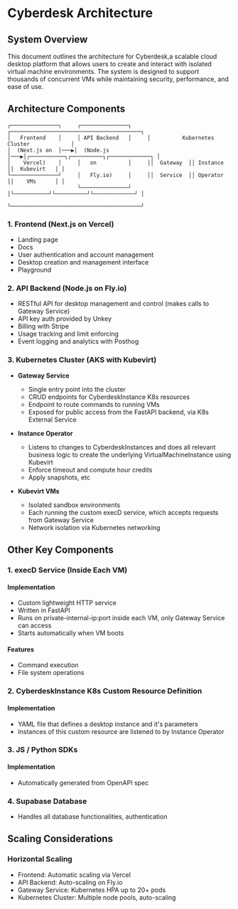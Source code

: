 # Cyberdesk Architecture

## System Overview

This document outlines the architecture for Cyberdesk,a scalable cloud desktop platform that allows users to create and interact with isolated virtual machine environments. The system is designed to support thousands of concurrent VMs while maintaining security, performance, and ease of use.

## Architecture Components

```
┌───────────────┐     ┌───────────────┐     ┌─────────────────────────────────────────┐
│   Frontend    │     │ API Backend   │     │          Kubernetes Cluster             │
│  (Next.js on  │───▶│  (Node.js      │───▶│┌───────────┐┌──────────┐┌─────────────┐ │
│    Vercel)    │     │   on          │     ││  Gateway  ││ Instance ││  Kubevirt   │ │
└───────────────┘     │   Fly.io)     │     ││  Service  ││ Operator ││    VMs      │ │
                      └───────────────┘     │└───────────┘└──────────┘└─────────────┘ │
                                            └─────────────────────────────────────────┘
```

### 1. Frontend (Next.js on Vercel)
- Landing page
- Docs
- User authentication and account management
- Desktop creation and management interface
- Playground

### 2. API Backend (Node.js on Fly.io)
- RESTful API for desktop management and control (makes calls to Gateway Service)
- API key auth provided by Unkey
- Billing with Stripe
- Usage tracking and limit enforcing
- Event logging and analytics with Posthog

### 3. Kubernetes Cluster (AKS with Kubevirt)

- **Gateway Service**
  - Single entry point into the cluster
  - CRUD endpoints for CyberdeskInstance K8s resources
  - Endpoint to route commands to running VMs
  - Exposed for public access from the FastAPI backend, via K8s External Service

- **Instance Operator**
  - Listens to changes to CyberdeskInstances and does all relevant business logic to create the underlying VirtualMachineInstance using Kubevirt
  - Enforce timeout and compute hour credits
  - Apply snapshots, etc
  
- **Kubevirt VMs**
  - Isolated sandbox environments
  - Each running the custom execD service, which accepts requests from Gateway Service
  - Network isolation via Kubernetes networking

## Other Key Components

### 1. execD Service (Inside Each VM)

#### Implementation
- Custom lightweight HTTP service
- Written in FastAPI
- Runs on private-internal-ip:port inside each VM, only Gateway Service can access
- Starts automatically when VM boots

#### Features
- Command execution
- File system operations

### 2. CyberdeskInstance K8s Custom Resource Definition

#### Implementation
- YAML file that defines a desktop instance and it's parameters
- Instances of this custom resource are listened to by Instance Operator

### 3. JS / Python SDKs

#### Implementation
- Automatically generated from OpenAPI spec

### 4. Supabase Database
- Handles all database functionalities, authentication

## Scaling Considerations

### Horizontal Scaling
- Frontend: Automatic scaling via Vercel
- API Backend: Auto-scaling on Fly.io
- Gateway Service: Kubernetes HPA up to 20+ pods
- Kubernetes Cluster: Multiple node pools, auto-scaling

